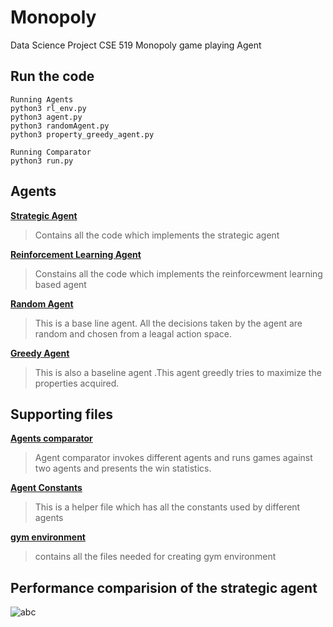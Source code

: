 # Monopoly

Data Science Project CSE 519
Monopoly game playing Agent

## Run the code
```
Running Agents
python3 rl_env.py
python3 agent.py
python3 randomAgent.py
python3 property_greedy_agent.py

Running Comparator
python3 run.py
```

## Agents
**[Strategic Agent](agent.py)**
> Contains all the code which implements the strategic agent 

**[Reinforcement Learning Agent](/gym-rl/gym_rl/envs/rl_env.py)**
> Constains all the code which implements the reinforcewment learning based agent

**[Random Agent](randomAgent.py)**
> This is a base line agent. All the decisions taken by the agent are random and chosen from a leagal action space. 

**[Greedy Agent](property_greedy_agent.py)**
> This is also a baseline agent .This agent greedly tries to maximize the properties acquired.


## Supporting files
**[Agents comparator](run.py)**
> Agent comparator invokes different agents and runs games against two agents and presents the win statistics.

**[Agent Constants](agent_constants.py)**
> This is a helper file which has all the constants used by different agents

**[gym environment](gym-rl)**
> contains all the files needed for creating gym environment

## Performance comparision of the strategic agent
![abc](https://user-images.githubusercontent.com/31523851/50037328-01a1be80-ffde-11e8-9e58-1c5a874aea42.JPG)

